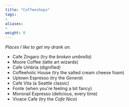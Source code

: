 ```yaml
---
title: "Coffeeshops"
tags:
-
aliases:
-
weight: 0
---
```


*Places I like to get my drank on.*

* Cafe Zingaro (try the *broken umbrella*)
* Moore Coffee  (latte art wizards)
* Cafe Umbria (dignified)
* Coffeeholic House (try the salted cream cheese foam)
* Uptown Espresso (try the *Genera*)
* Cafe Vita (a Seattle classic)
* Fonte (when you're feeling a bit fancy)
* Monorail Espresso (delicious, every time)
* Vivace Cafe (try the *Cafe Nico*)